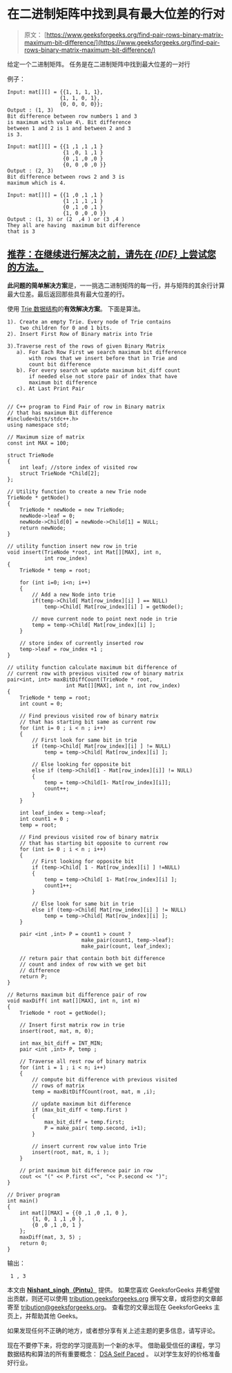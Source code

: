 # 在二进制矩阵中找到具有最大位差的行对

> 原文： [https://www.geeksforgeeks.org/find-pair-rows-binary-matrix-maximum-bit-difference/](https://www.geeksforgeeks.org/find-pair-rows-binary-matrix-maximum-bit-difference/)

给定一个二进制矩阵。 任务是在二进制矩阵中找到最大位差的一对行

例子：

```
Input: mat[][] = {{1, 1, 1, 1},
                 {1, 1, 0, 1},
                 {0, 0, 0, 0}};
Output : (1, 3)
Bit difference between row numbers 1 and 3
is maximum with value 4\. Bit difference 
between 1 and 2 is 1 and between 2 and 3
is 3.

Input: mat[][] = {{1 ,1 ,1 ,1 }
                  {1 ,0, 1 ,1 }
                  {0 ,1 ,0 ,0 }
                  {0, 0 ,0 ,0 }} 
Output : (2, 3)
Bit difference between rows 2 and 3 is 
maximum which is 4.

Input: mat[][] = {{1 ,0 ,1 ,1 }
                  {1 ,1 ,1 ,1 }
                  {0 ,1 ,0 ,1 }
                  {1, 0 ,0 ,0 }} 
Output : (1, 3) or (2  ,4 ) or (3 ,4 ) 
They all are having  maximum bit difference
that is 3

```

## [推荐：在继续进行解决之前，请先在 ***{IDE}*** 上尝试您的方法。](https://ide.geeksforgeeks.org/)

**此问题的简单解决方案**是，一一挑选二进制矩阵的每一行，并与矩阵的其余行计算最大位差。最后返回那些具有最大位差的行。

使用 [Trie 数据结构](https://www.geeksforgeeks.org/trie-insert-and-search/)的**有效解决方案**。 下面是算法。

```
1). Create an empty Trie. Every node of Trie contains
    two children for 0 and 1 bits.
2). Insert First Row of Binary matrix into Trie 

3).Traverse rest of the rows of given Binary Matrix 
   a). For Each Row First we search maximum bit difference
       with rows that we insert before that in Trie and 
       count bit difference 
   b). For every search we update maximum bit_diff count
       if needed else not store pair of index that have
       maximum bit difference 
   c). At Last Print Pair   

```

```

// C++ program to Find Pair of row in Binary matrix 
// that has maximum Bit difference 
#include<bits/stdc++.h> 
using namespace std; 

// Maximum size of matrix 
const int MAX = 100; 

struct TrieNode 
{ 
    int leaf; //store index of visited row 
    struct TrieNode *Child[2]; 
}; 

// Utility function to create a new Trie node 
TrieNode * getNode() 
{ 
    TrieNode * newNode = new TrieNode; 
    newNode->leaf = 0; 
    newNode->Child[0] = newNode->Child[1] = NULL; 
    return newNode; 
} 

// utility function insert new row in trie 
void insert(TrieNode *root, int Mat[][MAX], int n, 
            int row_index) 
{ 
    TrieNode * temp = root; 

    for (int i=0; i<n; i++) 
    { 
        // Add a new Node into trie 
        if(temp->Child[ Mat[row_index][i] ] == NULL) 
            temp->Child[ Mat[row_index][i] ] = getNode(); 

        // move current node to point next node in trie 
        temp = temp->Child[ Mat[row_index][i] ]; 
    } 

    // store index of currently inserted row 
    temp->leaf = row_index +1 ; 
} 

// utility function calculate maximum bit difference of 
// current row with previous visited row of binary matrix 
pair<int, int> maxBitDiffCount(TrieNode * root, 
                   int Mat[][MAX], int n, int row_index) 
{ 
    TrieNode * temp = root; 
    int count = 0; 

    // Find previous visited row of binary matrix 
    // that has starting bit same as current row 
    for (int i= 0 ; i < n ; i++) 
    { 
        // First look for same bit in trie 
        if (temp->Child[ Mat[row_index][i] ] != NULL) 
            temp = temp->Child[ Mat[row_index][i] ]; 

        // Else looking for opposite bit 
        else if (temp->Child[1 - Mat[row_index][i]] != NULL) 
        { 
            temp = temp->Child[1- Mat[row_index][i]]; 
            count++; 
        } 
    } 

    int leaf_index = temp->leaf; 
    int count1 = 0 ; 
    temp = root; 

    // Find previous visited row of binary matrix 
    // that has starting bit opposite to current row 
    for (int i= 0 ; i < n ; i++) 
    { 
        // First looking for opposite bit 
        if (temp->Child[ 1 - Mat[row_index][i] ] !=NULL) 
        { 
            temp = temp->Child[ 1- Mat[row_index][i] ]; 
            count1++; 
        } 

        // Else look for same bit in trie 
        else if (temp->Child[ Mat[row_index][i] ] != NULL) 
            temp = temp->Child[ Mat[row_index][i] ]; 
    } 

    pair <int ,int> P = count1 > count ? 
                        make_pair(count1, temp->leaf): 
                        make_pair(count, leaf_index); 

    // return pair that contain both bit difference 
    // count and index of row with we get bit 
    // difference 
    return P; 
} 

// Returns maximum bit difference pair of row 
void maxDiff( int mat[][MAX], int n, int m) 
{ 
    TrieNode * root = getNode(); 

    // Insert first matrix row in trie 
    insert(root, mat, m, 0); 

    int max_bit_diff = INT_MIN; 
    pair <int ,int> P, temp ; 

    // Traverse all rest row of binary matrix 
    for (int i = 1 ; i < n; i++) 
    { 
        // compute bit difference with previous visited 
        // rows of matrix 
        temp = maxBitDiffCount(root, mat, m ,i); 

        // update maximum bit difference 
        if (max_bit_diff < temp.first ) 
        { 
            max_bit_diff = temp.first; 
            P = make_pair( temp.second, i+1); 
        } 

        // insert current row value into Trie 
        insert(root, mat, m, i ); 
    } 

    // print maximum bit difference pair in row 
    cout << "(" << P.first <<", "<< P.second << ")"; 
} 

// Driver program 
int main() 
{ 
    int mat[][MAX] = {{0 ,1 ,0 ,1, 0 }, 
        {1, 0, 1 ,1 ,0 }, 
        {0 ,0 ,1 ,0, 1 } 
    }; 
    maxDiff(mat, 3, 5) ; 
    return 0; 
} 

```

输出：

```
 1 , 3 

```

本文由 **[Nishant_singh（Pintu）](https://practice.geeksforgeeks.org/user-profile.php?user=_code)** 提供。 如果您喜欢 GeeksforGeeks 并希望做出贡献，则还可以使用 [tribution.geeksforgeeks.org](http://www.contribute.geeksforgeeks.org) 撰写文章，或将您的文章邮寄至 tribution@geeksforgeeks.org。 查看您的文章出现在 GeeksforGeeks 主页上，并帮助其他 Geeks。

如果发现任何不正确的地方，或者想分享有关上述主题的更多信息，请写评论。

现在不要停下来，将您的学习提高到一个新的水平。 借助最受信任的课程，学习数据结构和算法的所有重要概念： [DSA Self Paced](https://practice.geeksforgeeks.org/courses/dsa-self-paced?utm_source=geeksforgeeks&utm_medium=article&utm_campaign=gfg_article_dsa_content_bottom) 。 以对学生友好的价格准备好行业。